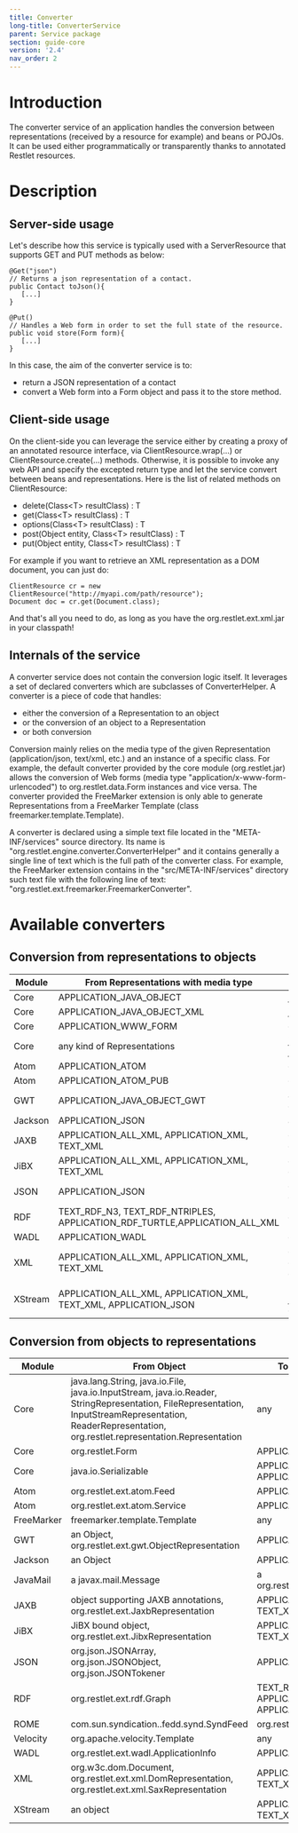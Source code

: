 ```yaml
---
title: Converter
long-title: ConverterService
parent: Service package
section: guide-core
version: '2.4'
nav_order: 2
---
```

# Introduction

The converter service of an application handles the conversion between
representations (received by a resource for example) and beans or POJOs.
It can be used either programmatically or transparently thanks to
annotated Restlet resources.

# Description

## Server-side usage

Let's describe how this service is typically used with a ServerResource
that supports GET and PUT methods as below:

<pre class="language-java"><code class="language-java">@Get("json")
// Returns a json representation of a contact.
public Contact toJson(){
   [...]
}

@Put()
// Handles a Web form in order to set the full state of the resource.
public void store(Form form){
   [...]
}
</code></pre>

In this case, the aim of the converter service is to:

-   return a JSON representation of a contact
-   convert a Web form into a Form object and pass it to the store
    method.

## Client-side usage

On the client-side you can leverage the service either by creating a
proxy of an annotated resource interface, via ClientResource.wrap(...)
or ClientResource.create(...) methods. Otherwise, it is possible to
invoke any web API and specify the excepted return type and let the
service convert between beans and representations. Here is the list of
related methods on ClientResource:

-   delete(Class\<T\> resultClass) : T
-   get(Class\<T\> resultClass) : T
-   options(Class\<T\> resultClass) : T
-   post(Object entity, Class\<T\> resultClass) : T
-   put(Object entity, Class\<T\> resultClass) : T

For example if you want to retrieve an XML representation as a DOM
document, you can just do:

<pre class="language-java"><code class="language-java">ClientResource cr = new ClientResource("http://myapi.com/path/resource");
Document doc = cr.get(Document.class);
</code></pre>

And that's all you need to do, as long as you have the
org.restlet.ext.xml.jar in your classpath!

## Internals of the service

A converter service does not contain the conversion logic itself. It
leverages a set of declared converters which are subclasses of
ConverterHelper. A converter is a piece of code that handles:

-   either the conversion of a Representation to an object
-   or the conversion of an object to a Representation
-   or both conversion

Conversion mainly relies on the media type of the given Representation
(application/json, text/xml, etc.) and an instance of a specific class.
For example, the default converter provided by the core module
(org.restlet.jar) allows the conversion of Web forms (media type
"application/x-www-form-urlencoded") to org.restlet.data.Form instances
and vice versa. The converter provided the FreeMarker extension is only
able to generate Representations from a FreeMarker Template (class
freemarker.template.Template).

A converter is declared using a simple text file located in the
"META-INF/services" source directory. Its name is
"org.restlet.engine.converter.ConverterHelper" and it contains generally
a single line of text which is the full path of the converter class. For
example, the FreeMarker extension contains in the
"src/META-INF/services" directory such text file with the following line
of text: "org.restlet.ext.freemarker.FreemarkerConverter".

# Available converters

## Conversion from representations to objects

Module | From Representations with media type | To Object
------ | ------------------------------------ | ---------
Core | APPLICATION\_JAVA\_OBJECT | java.lang.Object
Core | APPLICATION\_JAVA\_OBJECT\_XML | java.lang.Object
Core | APPLICATION\_WWW\_FORM | org.restlet.Form
Core | any kind of Representations | java.lang.String, java.io.InputStream, java.io.Reader, java.nio.ReadableByteChannel
Atom | APPLICATION\_ATOM | org.restlet.ext.atom.Feed
Atom | APPLICATION\_ATOM\_PUB | org.restlet.ext.atom.Service
GWT | APPLICATION\_JAVA\_OBJECT\_GWT | an Object, org.restlet.ext.gwt.ObjectRepresentation
Jackson | APPLICATION\_JSON | an Object
JAXB | APPLICATION\_ALL\_XML, APPLICATION\_XML, TEXT\_XML | object supporting JAXB annotations, org.restlet.ext.JaxbRepresentation
JiBX | APPLICATION\_ALL\_XML, APPLICATION\_XML, TEXT\_XML | JiBX bound object, org.restlet.ext.JibxRepresentation
JSON | APPLICATION\_JSON | org.json.JSONArray, org.json.JSONObject, org.json.JSONTokener
RDF | TEXT\_RDF\_N3, TEXT\_RDF\_NTRIPLES, APPLICATION\_RDF\_TURTLE,APPLICATION\_ALL\_XML | org.restlet.ext.rdf.Graph
WADL | APPLICATION\_WADL | org.restlet.ext.wadl.ApplicationInfo
XML | APPLICATION\_ALL\_XML, APPLICATION\_XML, TEXT\_XML | org.w3c.dom.Document, org.restlet.ext.xml.DomRepresentation, org.restlet.ext.xml.SaxRepresentation
XStream | APPLICATION\_ALL\_XML, APPLICATION\_XML, TEXT\_XML, APPLICATION\_JSON | (requires Jettison dependency) java.lang.Object, org.restlet.ext.xstream.XStreamRepresentation

## Conversion from objects to representations

Module | From Object | To Representations with media type
------ | --------- | ------------------------------------
Core | java.lang.String, java.io.File, java.io.InputStream, java.io.Reader, StringRepresentation, FileRepresentation, InputStreamRepresentation, ReaderRepresentation, org.restlet.representation.Representation | any
Core | org.restlet.Form | APPLICATION\_WWW\_FORM
Core | java.io.Serializable | APPLICATION\_JAVA\_OBJECT, APPLICATION\_JAVA\_OBJECT\_XML
Atom | org.restlet.ext.atom.Feed | APPLICATION\_ATOM
Atom | org.restlet.ext.atom.Service | APPLICATION\_ATOM\_PUB
FreeMarker | freemarker.template.Template | any
GWT | an Object, org.restlet.ext.gwt.ObjectRepresentation | APPLICATION\_JAVA\_OBJECT\_GWT
Jackson | an Object | APPLICATION\_JSON
JavaMail | a javax.mail.Message | a org.restlet.ext.javamail.MessageRepresentation
JAXB | object supporting JAXB annotations, org.restlet.ext.JaxbRepresentation | APPLICATION\_ALL\_XML, APPLICATION\_XML, TEXT\_XML
JiBX | JiBX bound object, org.restlet.ext.JibxRepresentation | APPLICATION\_ALL\_XML, APPLICATION\_XML, TEXT\_XML
JSON | org.json.JSONArray, org.json.JSONObject, org.json.JSONTokener | APPLICATION\_JSON
RDF | org.restlet.ext.rdf.Graph | TEXT\_RDF\_N3, TEXT\_RDF\_NTRIPLES, APPLICATION\_RDF\_TURTLE, APPLICATION\_ALL\_XML
ROME | com.sun.syndication..fedd.synd.SyndFeed | org.restlet.ext.rome.SyndFeedRepresentation
Velocity | org.apache.velocity.Template | any
WADL | org.restlet.ext.wadl.ApplicationInfo | APPLICATION\_WADL
XML | org.w3c.dom.Document, org.restlet.ext.xml.DomRepresentation, org.restlet.ext.xml.SaxRepresentation | APPLICATION\_ALL\_XML, APPLICATION\_XML, TEXT\_XML
XStream | an object | APPLICATION\_ALL\_XML, APPLICATION\_XML, TEXT\_XML, APPLICATION\_JSON
